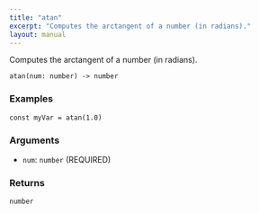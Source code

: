```yaml
---
title: "atan"
excerpt: "Computes the arctangent of a number (in radians)."
layout: manual
---
```


Computes the arctangent of a number (in radians).



```
atan(num: number) -> number
```

### Examples

```kcl
const myVar = atan(1.0)
```

### Arguments

* `num`: `number` (REQUIRED)

### Returns

`number`



